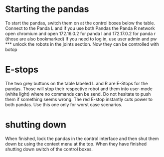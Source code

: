 # Starting the pandas
To start the pandas, switch them on at the control boxes below the table.
Connect to the Panda L and if you use both Pandas the Panda R network
open chromium and open 172.16.0.2 for panda l and 172.17.0.2 for panda r (those are also bookmarked)
If you need to log in, use user admin and pw ***
unlock the robots in the joints section. Now they can be controlled with botop

# E-stops
The two grey buttons on the table labeled L and R are E-Stops for the pandas.
Those will stop their respective robot and them into user-mode (white light) where no commands can be send.
Do not hesitate to push them if something seems wrong.
The red E-stop instantly cuts power to both pandas. Use this one only for worst case scenarios.

# shutting down
When finished, lock the pandas in the control interface and then shut them down bz using the context menu at the top.
When they have finished shutting down switch of the control boxes.
